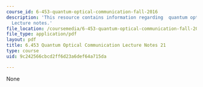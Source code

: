```yaml
---
course_id: 6-453-quantum-optical-communication-fall-2016
description: 'This resource contains information regarding  quantum optical communication:
  Lecture notes.'
file_location: /coursemedia/6-453-quantum-optical-communication-fall-2016/9c242566cbcd2ff6d23a6def64a715da_MIT6_453F16_Lect21.pdf
file_type: application/pdf
layout: pdf
title: 6.453 Quantum Optical Communication Lecture Notes 21
type: course
uid: 9c242566cbcd2ff6d23a6def64a715da

---
```

None